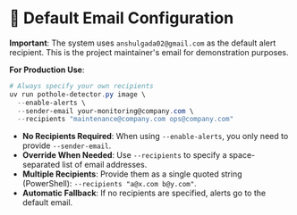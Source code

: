 # **📧 Default Email Configuration**

**Important**: The system uses `anshulgada02@gmail.com` as the default alert recipient. This is the project maintainer's email for demonstration purposes.

**For Production Use**:

```powershell
# Always specify your own recipients
uv run pothole-detector.py image \
  --enable-alerts \
  --sender-email your-monitoring@company.com \
  --recipients "maintenance@company.com ops@company.com"
```

- **No Recipients Required**: When using `--enable-alerts`, you only need to provide `--sender-email`.
- **Override When Needed**: Use `--recipients` to specify a space-separated list of email addresses.
- **Multiple Recipients**: Provide them as a single quoted string (PowerShell): `--recipients "a@x.com b@y.com"`.
- **Automatic Fallback**: If no recipients are specified, alerts go to the default email.
